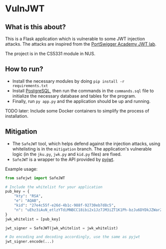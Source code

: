 # VulnJWT

## What is this about?

This is a Flask application which is vulnerable to some JWT injection attacks. The attacks are inspired from the [PortSwigger Academy JWT lab](https://portswigger.net/web-security/jwt).

The project is in the CS5331 module in NUS.

## How to run?
- Install the necessary modules by doing `pip install -r requirements.txt`
- Install [PostgreSQL](https://www.postgresql.org/download/), then run the commands in the `commands.sql` file to initialize the necessary database and tables for the program.
- Finally, run `py app.py` and the application should be up and running.

TODO later: Include some Docker containers to simplify the process of installation.

## Mitigation

- The `SafeJWT` tool, which helps defend against the injection attacks, using whitelisting is in the `mitigation` branch. The application's vulnerable logic (in the `jku.py`, `jwk.py` and `kid.py` files) are fixed.
- `SafeJWT` is a wrapper to the API provided by [pyjwt](https://github.com/jpadilla/pyjwt).

Example usage:

```python
from safejwt import SafeJWT

# Include the whitelist for your application
pub_key = {
    "kty": "RSA",
    "e": "AQAB",
    "kid": "27e4c55f-e26d-4b1c-988f-92730eb7d8c5",
    "n": "uEhz3iAuN_etlzYTdiMNBCC18ibi2x1Jz7JM3iZT1K1Ph-bzJu6DYDkJZWarZ4fGenMIZHx8zae-xULE2IEfCuXoGeBiExLLGSD-mJQ5vmjdeajuo0V9dQMvElnvYgxc4AIheJPOqmJVA3DMAUJcXMzbLnWh3MWMDUNTqcFK4zihGPmTkk9luJLqE5LNADclweORq-vqHKOC3vKE_r4AQWKp7T2y2HoW7Q8pMJ8tq3md1yIO5Pi1EJvfJ0U-iJQmAOXy3ePvVE0Lh-uo_YfqW4NoMSVBlyfuY8AARmLGFlWOoOgp1jV0gICDwwTQDZ5tVueDtN_G-TigKrVT_Y1Z2Q"
}
jwk_whitelist = [pub_key]

jwt_signer = SafeJWT(jwk_whitelist = jwk_whitelist)

# Do encoding and decoding accordingly, use the same as pyjwt
jwt_signer.encode(...)
```

